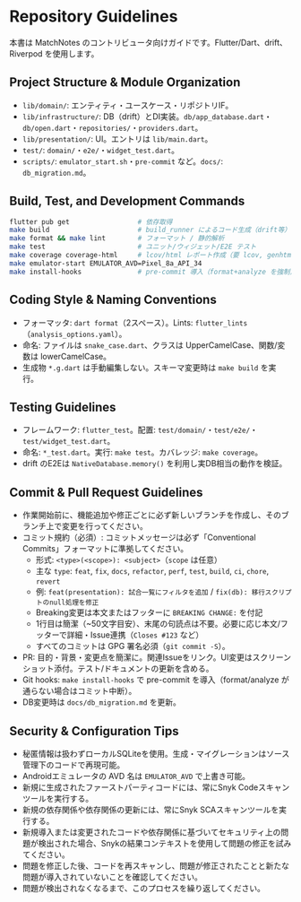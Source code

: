 # Repository Guidelines

本書は MatchNotes のコントリビュータ向けガイドです。Flutter/Dart、drift、Riverpod を使用します。

## Project Structure & Module Organization
- `lib/domain/`: エンティティ・ユースケース・リポジトリIF。
- `lib/infrastructure/`: DB（drift）とDI実装。`db/app_database.dart`・`db/open.dart`・`repositories/`・`providers.dart`。
- `lib/presentation/`: UI。エントリは `lib/main.dart`。
- `test/`: `domain/`・`e2e/`・`widget_test.dart`。
- `scripts/`: `emulator_start.sh`・`pre-commit` など。`docs/`: `db_migration.md`。

## Build, Test, and Development Commands
```bash
flutter pub get                 # 依存取得
make build                      # build_runner によるコード生成（drift等）
make format && make lint        # フォーマット / 静的解析
make test                       # ユニット/ウィジェット/E2E テスト
make coverage coverage-html     # lcov/html レポート作成（要 lcov, genhtml）
make emulator-start EMULATOR_AVD=Pixel_8a_API_34
make install-hooks              # pre-commit 導入（format+analyze を強制）
```

## Coding Style & Naming Conventions
- フォーマッタ: `dart format`（2スペース）。Lints: `flutter_lints`（`analysis_options.yaml`）。
- 命名: ファイルは `snake_case.dart`、クラスは UpperCamelCase、関数/変数は lowerCamelCase。
- 生成物 `*.g.dart` は手動編集しない。スキーマ変更時は `make build` を実行。

## Testing Guidelines
- フレームワーク: `flutter_test`。配置: `test/domain/`・`test/e2e/`・`test/widget_test.dart`。
- 命名: `*_test.dart`。実行: `make test`。カバレッジ: `make coverage`。
- drift のE2Eは `NativeDatabase.memory()` を利用し実DB相当の動作を検証。

## Commit & Pull Request Guidelines
- 作業開始前に、機能追加や修正ごとに必ず新しいブランチを作成し、そのブランチ上で変更を行ってください。
- コミット規約（必須）: コミットメッセージは必ず「Conventional Commits」フォーマットに準拠してください。
  - 形式: `<type>(<scope>): <subject>`（`scope` は任意）
  - 主な `type`: `feat`, `fix`, `docs`, `refactor`, `perf`, `test`, `build`, `ci`, `chore`, `revert`
  - 例: `feat(presentation): 試合一覧にフィルタを追加` / `fix(db): 移行スクリプトのnull処理を修正`
  - Breaking変更は本文またはフッターに `BREAKING CHANGE:` を付記
  - 1行目は簡潔（~50文字目安）、末尾の句読点は不要。必要に応じ本文/フッターで詳細・Issue連携（`Closes #123` など）
  - すべてのコミットは GPG 署名必須（`git commit -S`）。
- PR: 目的・背景・変更点を簡潔に。関連Issueをリンク。UI変更はスクリーンショット添付。テスト/ドキュメントの更新を含める。
- Git hooks: `make install-hooks` で pre-commit を導入（format/analyze が通らない場合はコミット中断）。
- DB変更時は `docs/db_migration.md` を更新。

## Security & Configuration Tips
- 秘匿情報は扱わずローカルSQLiteを使用。生成・マイグレーションはソース管理下のコードで再現可能。
- Androidエミュレータの AVD 名は `EMULATOR_AVD` で上書き可能。
- 新規に生成されたファーストパーティコードには、常にSnyk Codeスキャンツールを実行する。
- 新規の依存関係や依存関係の更新には、常にSnyk SCAスキャンツールを実行する。
- 新規導入または変更されたコードや依存関係に基づいてセキュリティ上の問題が検出された場合、Snykの結果コンテキストを使用して問題の修正を試みてください。
- 問題を修正した後、コードを再スキャンし、問題が修正されたことと新たな問題が導入されていないことを確認してください。
- 問題が検出されなくなるまで、このプロセスを繰り返してください。
